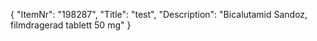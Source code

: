 {
  "ItemNr": "198287",
  "Title": "test",
  "Description": "Bicalutamid Sandoz, filmdragerad tablett 50 mg"
}